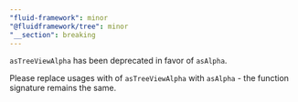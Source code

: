 ```yaml
---
"fluid-framework": minor
"@fluidframework/tree": minor
"__section": breaking
---
```

`asTreeViewAlpha` has been deprecated in favor of `asAlpha`.

Please replace usages with of `asTreeViewAlpha` with `asAlpha` - the function signature remains the same.
